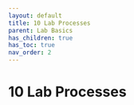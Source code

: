 ```yaml
---
layout: default
title: 10 Lab Processes
parent: Lab Basics
has_children: true
has_toc: true
nav_order: 2
---
```


# 10 Lab Processes
